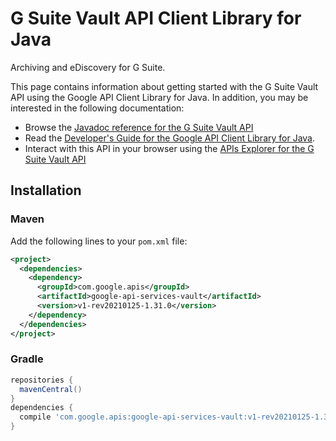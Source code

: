 # G Suite Vault API Client Library for Java

Archiving and eDiscovery for G Suite.

This page contains information about getting started with the G Suite Vault API
using the Google API Client Library for Java. In addition, you may be interested
in the following documentation:

* Browse the [Javadoc reference for the G Suite Vault API][javadoc]
* Read the [Developer's Guide for the Google API Client Library for Java][google-api-client].
* Interact with this API in your browser using the [APIs Explorer for the G Suite Vault API][api-explorer]

## Installation

### Maven

Add the following lines to your `pom.xml` file:

```xml
<project>
  <dependencies>
    <dependency>
      <groupId>com.google.apis</groupId>
      <artifactId>google-api-services-vault</artifactId>
      <version>v1-rev20210125-1.31.0</version>
    </dependency>
  </dependencies>
</project>
```

### Gradle

```gradle
repositories {
  mavenCentral()
}
dependencies {
  compile 'com.google.apis:google-api-services-vault:v1-rev20210125-1.31.0'
}
```

[javadoc]: https://googleapis.dev/java/google-api-services-vault/latest/index.html
[google-api-client]: https://github.com/googleapis/google-api-java-client/
[api-explorer]: https://developers.google.com/apis-explorer/#p/vault/v1/
